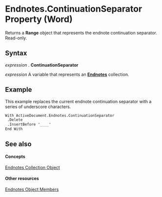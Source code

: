 
# Endnotes.ContinuationSeparator Property (Word)

Returns a  **Range** object that represents the endnote continuation separator. Read-only.


## Syntax

 _expression_ . **ContinuationSeparator**

 _expression_ A variable that represents an **[Endnotes](32676579-dd41-e83d-a305-fcc2b7cb4f64.md)** collection.


## Example

This example replaces the current endnote continuation separator with a series of underscore characters.


```vb
With ActiveDocument.Endnotes.ContinuationSeparator 
 .Delete 
 .InsertBefore "____" 
End With
```


## See also


#### Concepts


[Endnotes Collection Object](32676579-dd41-e83d-a305-fcc2b7cb4f64.md)
#### Other resources


[Endnotes Object Members](b70ef623-9c2a-6cb9-acb3-64d3f150b62a.md)
